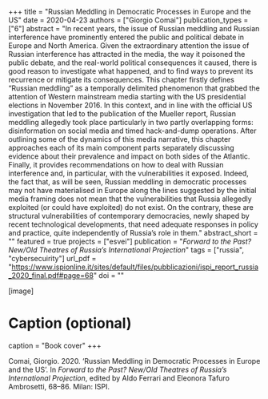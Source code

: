 +++
title = "Russian Meddling in Democratic Processes in Europe and the US"
date = 2020-04-23
authors = ["Giorgio Comai"]
publication_types = ["6"]
abstract = "In recent years, the issue of Russian meddling and Russian interference have prominently entered the public and political debate in Europe and North America. Given the extraordinary attention the issue of Russian interference has attracted in the media, the way it poisoned the public debate, and the real-world political consequences it caused, there is good reason to investigate what happened, and to find ways to prevent its recurrence or mitigate its consequences. This chapter firstly defines “Russian meddling” as a temporally delimited phenomenon that grabbed the attention of Western mainstream media starting with the US presidential elections in November 2016. In this context, and in line with the official US investigation that led to the publication of the Mueller report, Russian meddling allegedly took place particularly in two partly overlapping forms: disinformation on social media and timed hack-and-dump operations. After outlining some of the dynamics of this media narrative, this chapter approaches each of its main component parts separately discussing evidence about their prevalence and impact on both sides of the Atlantic. Finally, it provides recommendations on how to deal with Russian interference and, in particular, with the vulnerabilities it exposed. Indeed, the fact that, as will be seen, Russian meddling in democratic processes may not have materialised in Europe along the lines suggested by the initial media framing does not mean that the vulnerabilities that Russia allegedly exploited (or could have exploited) do not exist. On the contrary, these are structural vulnerabilities of contemporary democracies, newly shaped by recent technological developments, that need adequate responses in policy and practice, quite independently of Russia’s role in them."
abstract_short = ""
featured = true
projects = ["esvei"]
publication = "*Forward to the Past? New/Old Theatres of Russia’s International Projection*"
tags = ["russia", "cybersecuirity"]
url_pdf = "https://www.ispionline.it/sites/default/files/pubblicazioni/ispi_report_russia_2020_final.pdf#page=68"
doi = ""

[image]
# Caption (optional)
caption = "Book cover"
+++


Comai, Giorgio. 2020. ‘Russian Meddling in Democratic Processes in Europe and the US’. In *Forward to the Past? New/Old Theatres of Russia’s International Projection*, edited by Aldo Ferrari and Eleonora Tafuro Ambrosetti, 68–86. Milan: ISPI.
